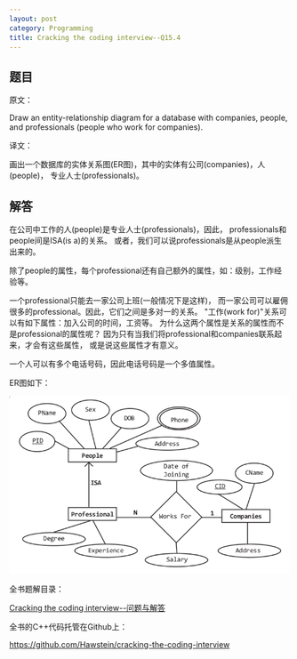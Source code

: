 ```yaml
---
layout: post
category: Programming
title: Cracking the coding interview--Q15.4
---
```


## 题目

原文：

Draw an entity-relationship diagram for a database with companies, 
people, and professionals (people who work for companies).

译文：

画出一个数据库的实体关系图(ER图)，其中的实体有公司(companies)，人(people)，
专业人士(professionals)。

## 解答

在公司中工作的人(people)是专业人士(professionals)，因此，
professionals和people间是ISA(is a)的关系。
或者，我们可以说professionals是从people派生出来的。

除了people的属性，每个professional还有自己额外的属性，如：级别，工作经验等。

一个professional只能去一家公司上班(一般情况下是这样)，
而一家公司可以雇佣很多的professional。因此，它们之间是多对一的关系。
"工作(work for)"关系可以有如下属性：加入公司的时间，工资等。
为什么这两个属性是关系的属性而不是professional的属性呢？
因为只有当我们将professional和companies联系起来，才会有这些属性，
或是说这些属性才有意义。

一个人可以有多个电话号码，因此电话号码是一个多值属性。

ER图如下：

<img src="/assets/img/2013/2/16/ER.png" />


全书题解目录：

[Cracking the coding interview--问题与解答](/posts/ctci-solutions-contents.html)

全书的C++代码托管在Github上：

<https://github.com/Hawstein/cracking-the-coding-interview>

